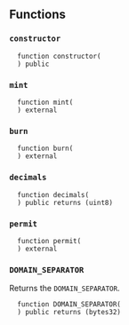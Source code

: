 ## Functions

### `constructor`

```solidity
  function constructor(
  ) public
```

### `mint`

```solidity
  function mint(
  ) external
```

### `burn`

```solidity
  function burn(
  ) external
```

### `decimals`

```solidity
  function decimals(
  ) public returns (uint8)
```

### `permit`

```solidity
  function permit(
  ) external
```

### `DOMAIN_SEPARATOR`

Returns the `DOMAIN_SEPARATOR`.

```solidity
  function DOMAIN_SEPARATOR(
  ) public returns (bytes32)
```

